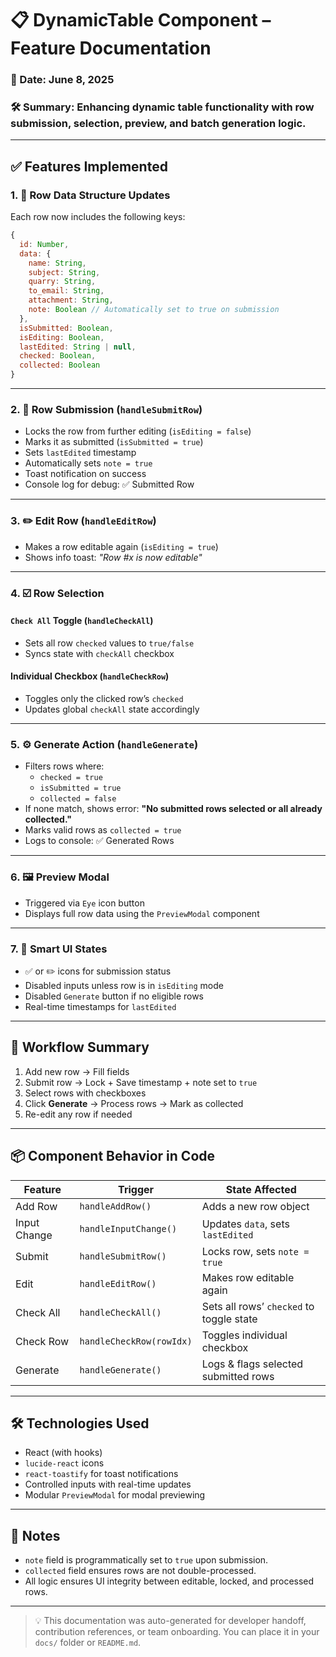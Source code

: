# 📋 DynamicTable Component – Feature Documentation

### 📅 Date: June 8, 2025  
### 🛠️ Summary: Enhancing dynamic table functionality with row submission, selection, preview, and batch generation logic.

---

## ✅ Features Implemented

### 1. 🧱 Row Data Structure Updates
Each row now includes the following keys:

```js
{
  id: Number,
  data: {
    name: String,
    subject: String,
    quarry: String,
    to_email: String,
    attachment: String,
    note: Boolean // Automatically set to true on submission
  },
  isSubmitted: Boolean,
  isEditing: Boolean,
  lastEdited: String | null,
  checked: Boolean,
  collected: Boolean
}
```

---

### 2. 📝 Row Submission (`handleSubmitRow`)
- Locks the row from further editing (`isEditing = false`)
- Marks it as submitted (`isSubmitted = true`)
- Sets `lastEdited` timestamp
- Automatically sets `note = true`
- Toast notification on success
- Console log for debug: ✅ Submitted Row

---

### 3. ✏️ Edit Row (`handleEditRow`)
- Makes a row editable again (`isEditing = true`)
- Shows info toast: *"Row #x is now editable"*

---

### 4. ☑️ Row Selection
#### `Check All` Toggle (`handleCheckAll`)
- Sets all row `checked` values to `true/false`
- Syncs state with `checkAll` checkbox

#### Individual Checkbox (`handleCheckRow`)
- Toggles only the clicked row’s `checked`
- Updates global `checkAll` state accordingly

---

### 5. ⚙️ Generate Action (`handleGenerate`)
- Filters rows where:
  - `checked = true`
  - `isSubmitted = true`
  - `collected = false`
- If none match, shows error: **"No submitted rows selected or all already collected."**
- Marks valid rows as `collected = true`
- Logs to console: ✅ Generated Rows

---

### 6. 🖼️ Preview Modal
- Triggered via `Eye` icon button
- Displays full row data using the `PreviewModal` component

---

### 7. 🧠 Smart UI States
- ✅ or ✏️ icons for submission status
- Disabled inputs unless row is in `isEditing` mode
- Disabled `Generate` button if no eligible rows
- Real-time timestamps for `lastEdited`

---

## 🚀 Workflow Summary

1. Add new row → Fill fields  
2. Submit row → Lock + Save timestamp + note set to `true`  
3. Select rows with checkboxes  
4. Click **Generate** → Process rows → Mark as collected  
5. Re-edit any row if needed

---

## 📦 Component Behavior in Code

| Feature         | Trigger                  | State Affected                          |
|----------------|--------------------------|------------------------------------------|
| Add Row         | `handleAddRow()`          | Adds a new row object                    |
| Input Change    | `handleInputChange()`     | Updates `data`, sets `lastEdited`        |
| Submit          | `handleSubmitRow()`       | Locks row, sets `note = true`            |
| Edit            | `handleEditRow()`         | Makes row editable again                 |
| Check All       | `handleCheckAll()`         | Sets all rows’ `checked` to toggle state |
| Check Row       | `handleCheckRow(rowIdx)`  | Toggles individual checkbox              |
| Generate        | `handleGenerate()`        | Logs & flags selected submitted rows     |

---

## 🛠 Technologies Used

- React (with hooks)
- `lucide-react` icons
- `react-toastify` for toast notifications
- Controlled inputs with real-time updates
- Modular `PreviewModal` for modal previewing

---

## 📎 Notes

- `note` field is programmatically set to `true` upon submission.
- `collected` field ensures rows are not double-processed.
- All logic ensures UI integrity between editable, locked, and processed rows.

---

> 💡 This documentation was auto-generated for developer handoff, contribution references, or team onboarding. You can place it in your `docs/` folder or `README.md`.